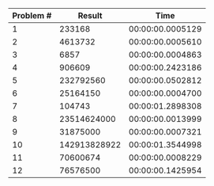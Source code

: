 | Problem #  | Result | Time |
| ------------- | ------------- | ------------- |
| 1  | 233168  | 00:00:00.0005129 |
| 2  | 4613732  | 00:00:00.0005610 |
| 3  | 6857  | 00:00:00.0004863 |
| 4  | 906609  | 00:00:00.2423186 |
| 5  | 232792560  | 00:00:00.0502812 |
| 6  | 25164150  | 00:00:00.0004700 |
| 7  | 104743  | 00:00:01.2898308 |
| 8  | 23514624000  | 00:00:00.0013999 |
| 9  | 31875000  | 00:00:00.0007321 |
| 10  | 142913828922  | 00:00:01.3544998 |
| 11  | 70600674  | 00:00:00.0008229 |
| 12  | 76576500  | 00:00:00.1425954 |
